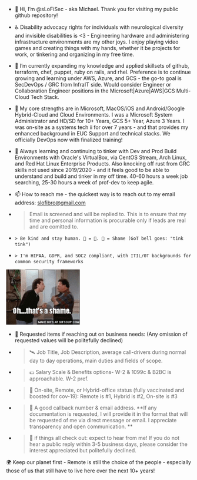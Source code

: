 - 👋 Hi, I’m @sLoFiSec - aka Michael. Thank you for visiting my public github repository!

- ♿ Disability advocacy rights for individuals with neurological diversity and invisible disabilities is <3 -  Engineering hardware and administering infrastructure environments are my other joys. I enjoy playing video games and creating things with my hands, whether it be projects for work, or tinkering and organizing in my free time.

- 🌱 I’m currently expanding my knowledge and applied skillsets of github, terraform, chef, puppet, ruby on rails, and rhel. Preference is to continue growing and learning under AWS, Azure, and GCS - the go-to goal is SecDevOps / GRC from InfraIT side. Would consider Engineer or Collaboration Engineer positions in the Microsoft|Azure|AWS|GCS Multi-Cloud Tech Stack.

- 💪 My core strengths are in Microsoft, MacOS/iOS and Android/Google Hybrid-Cloud and Cloud Environments. I was a Microsoft System Administrator and HD/SD for 10+ Years, GCS 5+ Year, Azure 3 Years. I was on-site as a systems tech ii for over 7 years - and that provides my enhanced background in EUC Support and technical stacks. We officially DevOps now with finalized training!

- 🧠 Always learning and continuing to tinker with Dev and Prod Build Environments with Oracle's VirtualBox, via CentOS Stream, Arch Linux, and Red Hat Linux Enterprise Products. Also knocking off rust from GRC skills not used since 2019/2020 - and it feels good to be able to understand and build and tinker in my off time. 40-60 hours a week job searching, 25-30 hours a week of prof-dev to keep agile.


- 📫 How to reach me - the quickest way is to reach out to my email address: slofibro@gmail.com

-   > Email is screened and will be replied to. This is to ensure that my time and personal information is procurable only if leads are real and are comitted to. 
-     > Be kind and stay human. 👻 = 🔔. 🔔 = Shame (GoT bell goes: "tink tink")
-     > I'm HIPAA, GDPR, and SOC2 compliant, with ITIL/0T backgrounds for common security frameworks
![](https://github.com/sLoFiSec/first-landing/blob/main/shame.gif)
  
- 🤖 Requested items if reaching out on business needs: (Any omission of requested values will be politefully declined)

-   > 🛰  Job Title, Job Description, average call-drivers during normal day to day operations, main duties and fields of scope.

-   > 💵 Salary Scale & Benefits options- W-2 & 1099c & B2BC is approachable. W-2 pref.

-   > 🏢 On-site, Remote, or Hybrid-office status (fully vaccinated and boosted for cov-19): Remote is #1, Hybrid is #2, On-site is #3

-   > 📱  A good callback number & email address. **If any documentation is requested, I will provide it in the format that will be requested of me via direct message or email. I appreciate transparency and open communication. **

-   > 📩 if things all check out: expect to hear from me! If you do not hear a public reply within 3-5 business days,  please consider the interest appreciated but politefully declined. 

🌍 Keep our planet first - Remote is still the choice of the people - especially those of us that still have to live here over the next 10+ years!

<!---
sLoFiSec/sLoFiSec is a ✨ special ✨ repository because its `README.md` (this file) appears on your GitHub profile.
You can click the Preview link to take a look at your changes.
--->
